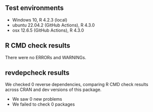 ## Test environments
* Windows 10, R 4.2.3 (local)
* ubuntu 22.04.2 (GitHub Actions), R 4.3.0
* osx 12.6.5 (GitHub Actions), R 4.3.0

## R CMD check results
There were no ERRORs and WARNINGs.

## revdepcheck results

We checked 0 reverse dependencies, comparing R CMD check results across CRAN and dev versions of this package.

 * We saw 0 new problems
 * We failed to check 0 packages